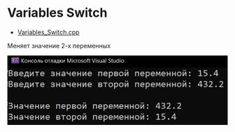 # Variables Switch
* [Variables_Switch.cpp](Variables_Switch.cpp)
<p>Меняет значение 2-х переменных</p>
<img src="/images/Variables_Switch.png">
